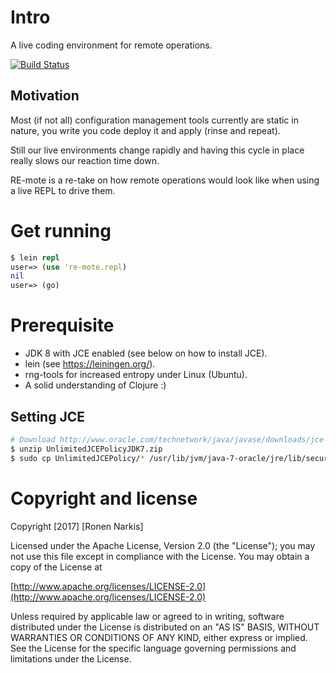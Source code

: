 # Intro

A live coding environment for remote operations.

[![Build Status](https://travis-ci.org/re-ops/re-mote.png)](https://travis-ci.org/re-ops/re-mote)

## Motivation

Most (if not all) configuration management tools currently are static in nature, you write you code deploy it and apply (rinse and repeat).

Still our live environments change rapidly and having this cycle in place really slows our reaction time down.

RE-mote is a re-take on how remote operations would look like when using a live REPL to drive them.

# Get running

```clojure
$ lein repl
user=> (use 're-mote.repl)
nil
user=> (go)

```

# Prerequisite

* JDK 8 with JCE enabled (see below on how to install JCE).
* lein (see https://leiningen.org/).
* rng-tools for increased entropy under Linux (Ubuntu).
* A solid understanding of Clojure :)

## Setting JCE

```bash
# Download http://www.oracle.com/technetwork/java/javase/downloads/jce-7-download-432124.html
$ unzip UnlimitedJCEPolicyJDK7.zip
$ sudo cp UnlimitedJCEPolicy/* /usr/lib/jvm/java-7-oracle/jre/lib/security/
```

# Copyright and license

Copyright [2017] [Ronen Narkis]

Licensed under the Apache License, Version 2.0 (the "License");
you may not use this file except in compliance with the License.
You may obtain a copy of the License at

  [http://www.apache.org/licenses/LICENSE-2.0](http://www.apache.org/licenses/LICENSE-2.0)

Unless required by applicable law or agreed to in writing, software
distributed under the License is distributed on an "AS IS" BASIS,
WITHOUT WARRANTIES OR CONDITIONS OF ANY KIND, either express or implied.
See the License for the specific language governing permissions and
limitations under the License.
